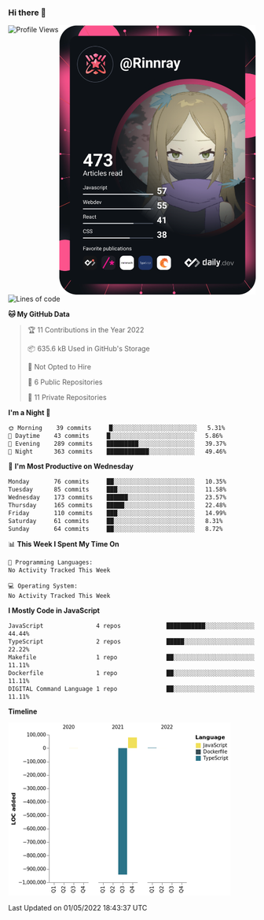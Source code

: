 ### Hi there 👋

<div align="left">
 <a href="https://app.daily.dev/Rinnray">
   <img 
        align="right"
        src="https://github.com/Rinnray/Rinnray/blob/main/devcard.svg" 
        width="400" 
        alt="Rinnray's Dev Card"/>
 </a>
</div>




<!--START_SECTION:waka-->
![Profile Views](http://img.shields.io/badge/Profile%20Views-0-blue)

![Lines of code](https://img.shields.io/badge/From%20Hello%20World%20I%27ve%20Written--860%20Thousand%20lines%20of%20code-blue)

**🐱 My GitHub Data** 

> 🏆 11 Contributions in the Year 2022
 > 
> 📦 635.6 kB Used in GitHub's Storage 
 > 
> 🚫 Not Opted to Hire
 > 
> 📜 6 Public Repositories 
 > 
> 🔑 11 Private Repositories  
 > 
**I'm a Night 🦉** 

```text
🌞 Morning    39 commits     █░░░░░░░░░░░░░░░░░░░░░░░░   5.31% 
🌆 Daytime    43 commits     █░░░░░░░░░░░░░░░░░░░░░░░░   5.86% 
🌃 Evening    289 commits    █████████░░░░░░░░░░░░░░░░   39.37% 
🌙 Night      363 commits    ████████████░░░░░░░░░░░░░   49.46%

```
📅 **I'm Most Productive on Wednesday** 

```text
Monday       76 commits     ██░░░░░░░░░░░░░░░░░░░░░░░   10.35% 
Tuesday      85 commits     ███░░░░░░░░░░░░░░░░░░░░░░   11.58% 
Wednesday    173 commits    ██████░░░░░░░░░░░░░░░░░░░   23.57% 
Thursday     165 commits    █████░░░░░░░░░░░░░░░░░░░░   22.48% 
Friday       110 commits    ███░░░░░░░░░░░░░░░░░░░░░░   14.99% 
Saturday     61 commits     ██░░░░░░░░░░░░░░░░░░░░░░░   8.31% 
Sunday       64 commits     ██░░░░░░░░░░░░░░░░░░░░░░░   8.72%

```


📊 **This Week I Spent My Time On** 

```text
💬 Programming Languages: 
No Activity Tracked This Week

💻 Operating System: 
No Activity Tracked This Week

```

**I Mostly Code in JavaScript** 

```text
JavaScript               4 repos             ███████████░░░░░░░░░░░░░░   44.44% 
TypeScript               2 repos             █████░░░░░░░░░░░░░░░░░░░░   22.22% 
Makefile                 1 repo              ██░░░░░░░░░░░░░░░░░░░░░░░   11.11% 
Dockerfile               1 repo              ██░░░░░░░░░░░░░░░░░░░░░░░   11.11% 
DIGITAL Command Language 1 repo              ██░░░░░░░░░░░░░░░░░░░░░░░   11.11%

```


**Timeline**

![Chart not found](https://raw.githubusercontent.com/Rinnray/Rinnray/main/charts/bar_graph.png) 


 Last Updated on 01/05/2022 18:43:37 UTC
<!--END_SECTION:waka-->


<!--
**Rinnray/Rinnray** is a ✨ _special_ ✨ repository because its `README.md` (this file) appears on your GitHub profile.

Here are some ideas to get you started:

- 🔭 I’m currently working on ...
- 🌱 I’m currently learning ...
- 👯 I’m looking to collaborate on ...
- 🤔 I’m looking for help with ...
- 💬 Ask me about ...
- 📫 How to reach me: ...
- 😄 Pronouns: ...
- ⚡ Fun fact: ...
-->
